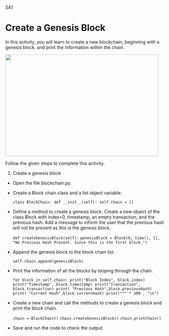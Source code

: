 SA1

Create a Genesis Block
======================


In this activity, you will learn to create a new blockchain, beginning with a genesis block, and print the information within the chain.




<img src= "https://s3.amazonaws.com/media-p.slid.es/uploads/1525749/images/10642051/SA1.gif" width = "480" height = "320">




Follow the given steps to complete this activity.
1. Create a genesis block


* Open the file blockchain.py.


* Create a Block chain class and a list object variable.

    `class BlockChain:
        def __init__(self):
            self.chain = []`


* Define a method to create a genesis block. Create a new object of the class Block with index=0, timestamp, an empty transaction, and the previous hash. Add a message to inform the user that the previous hash will not be present as this is the genesis block.


    `def createGenesisBlock(self):`
    `genesisBlock = Block(0, time(), [], "No Previous Hash Present. Since this is the first block.")`


* Append the genesis block to the block chain list.


    `self.chain.append(genesisBlock)`

* Print the information of all the blocks by looping through the chain.

    `for block in self.chain:
                print("Block Index", block.index)
                print("Timestamp", block.timestamp)
                print("Transaction", block.transaction)
                print( "Previous Hash",block.previousHash)
                print( "Current Hash",block.currentHash)
                print("*" * 100 , "\n")`


* Create a new chain and call the methods to create a genesis block and print the block chain.

    `chain = BlockChain()`
    `chain.createGenesisBlock()`
    `chain.printChain()`

* Save and run the code to check the output.

